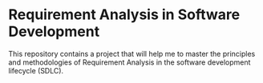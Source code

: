 # Requirement Analysis in Software Development

This repository contains a project that will help me to master the principles and methodologies of Requirement Analysis in the software development lifecycle (SDLC).
